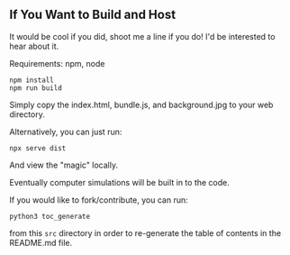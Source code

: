 ## If You Want to Build and Host

It would be cool if you did, shoot me a line if you do! I'd be interested to hear about it.

Requirements: npm, node

```
npm install
npm run build
```

Simply copy the index.html, bundle.js, and background.jpg to your web directory.

Alternatively, you can just run:

```
npx serve dist
```

And view the "magic" locally.

Eventually computer simulations will be built in to the code.

If you would like to fork/contribute, you can run:
```
python3 toc_generate
```
from this `src` directory in order to re-generate the table of contents in the README.md file.